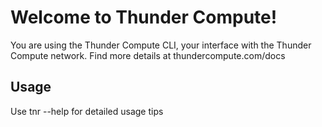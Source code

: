 # Welcome to Thunder Compute!

You are using the Thunder Compute CLI, your interface with the Thunder Compute network. Find more details at thundercompute.com/docs

## Usage

Use tnr --help for detailed usage tips
